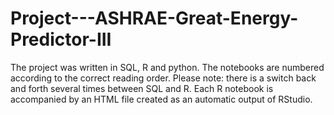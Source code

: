 # Project---ASHRAE-Great-Energy-Predictor-III
The project was written in SQL, R and python. The notebooks are numbered according to the correct reading order. 
Please note: there is a switch back and forth several times between SQL and R. 
Each R notebook is accompanied by an HTML file created as an automatic output of RStudio.
